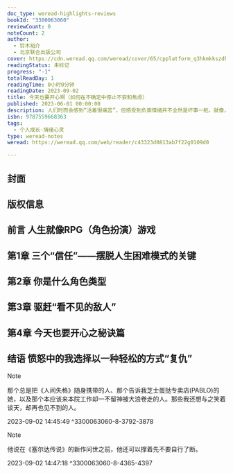 ```yaml
---
doc_type: weread-highlights-reviews
bookId: "3300063060"
reviewCount: 0
noteCount: 2
author:
  - 铃木裕介
  - 北京联合出版公司
cover: https://cdn.weread.qq.com/weread/cover/65/cpplatform_q3hkmkkszdkpgquykaa7j8/t7_cpplatform_q3hkmkkszdkpgquykaa7j81688149932.jpg
readingStatus: 未标记
progress: "-1"
totalReadDay: 1
readingTime: 0小时0分钟
readingDate: 2023-09-02
title: 今天也要开心啊（如何在不确定中停止不安和焦虑）
published: 2023-06-01 00:00:00
description: 人们时而会感到“活着很痛苦”，但感受到负面情绪并不全然是坏事一桩。就像人热了会流汗，喝了可乐会打嗝一样，不安、焦虑等负面情绪其实是一种保护性质的反应。问题的关键是，我们要知道该如何应对那些容易让我们产生负面情绪的固有思维和行为模式，不要被负面情绪牵着鼻子走。本书中，作者巧妙地将人生比作RPG游戏。若想打怪升级，我们就需要了解自己的“人物属性”，发现隐藏的“情绪陷阱”，掌握攻克心理困境的“通关攻略”！书中还融合了游戏、动漫中的各种“梗”，既有趣，又有料！更有心理小专栏，让你与心理咨询师面对面，解决生活中的难题，让生活明媚起来。
isbn: 9787559668363
tags:
  - 个人成长-情绪心灵
type: weread-notes
weread: https://weread.qq.com/web/reader/c43323d0813ab7f22g0109d0

---
```



## 封面

## 版权信息

## 前言 人生就像RPG（角色扮演）游戏

## 第1章 三个“信任”——摆脱人生困难模式的关键

## 第2章 你是什么角色类型

## 第3章 驱赶“看不见的敌人”

## 第4章 今天也要开心之秘诀篇

## 结语 愤怒中的我选择以一种轻松的方式“复仇”

> [!NOTE] 
> 那个总是把《人间失格》随身携带的人、那个告诉我芝士蛋挞专卖店(PABLO)的她，以及那个本应该来本院工作却一不留神被大浪卷走的人。那些我还想与之笑着谈天，却再也见不到的人。
> 
> 2023-09-02 14:45:49 ^3300063060-8-3792-3878

> [!NOTE] 
> 他说在《塞尔达传说》的新作问世之前，他还可以撑着先不要自行了断。
> 
> 2023-09-02 14:47:18 ^3300063060-8-4365-4397

